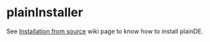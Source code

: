 # plainInstaller

See [Installation from source](https://github.com/plainDE/docs/wiki/Installation-from-source) wiki page to know how to install plainDE.

